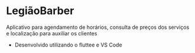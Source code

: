 # LegiãoBarber
Aplicativo para agendamento de horários, consulta de preços dos serviços e localização  para auxiliar os clientes
* Desenvolvido utilizando o fluttee e VS Code
